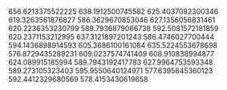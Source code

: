 656.6213375522225
638.1912500745582
625.4037082300346
619.3263561876827
586.3629670853046
627.1356056831461
620.2236353230799
589.7936879066738
592.5081572181859
620.2371153212995
637.3121897201243
586.4746027700444
594.1436898914593
605.3686100161084
635.5224553678698
576.8729435289231
609.0237574741409
608.910838994877
624.089915185994
589.7943192417783
627.9964753593348
589.273105323403
595.9550640124971
577.6395845360123
592.4412329680569
578.4153430619658